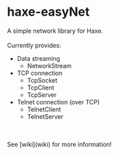 # haxe-easyNet

A simple network library for Haxe.
<br/>
<br/>
Currently provides:
* Data streaming
  * NetworkStream
* TCP connection
  * TcpSocket
  * TcpClient
  * TcpServer
* Telnet connection (over TCP)
  * TelnetClient
  * TelnetServer
<br/>
<br/>
See [wiki](wiki) for more information!